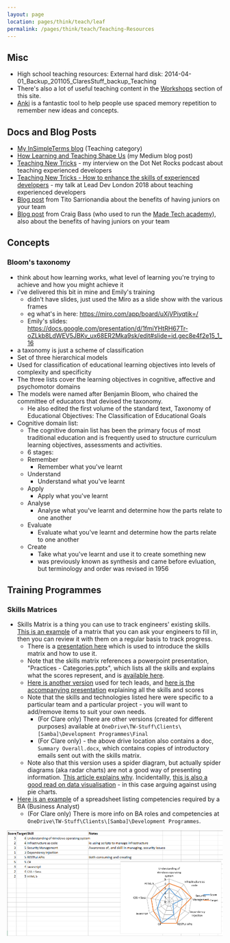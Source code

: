 ```yaml
---
layout: page
location: pages/think/teach/leaf
permalink: /pages/think/teach/Teaching-Resources
---
```


## Misc

- High school teaching resources: External hard disk: 2014-04-01_Backup\_201105_ClaresStuff_backup\_Teaching
- There's also a lot of useful teaching content in the [Workshops](/pages/think/events/Workshops) section of this site.
- [Anki](apps.ankiweb.net) is a fantastic tool to help people use spaced memory repetition to remember new ideas and concepts.

## Docs and Blog Posts

- [My InSimpleTerms blog](https://insimpleterms.blog/category/teaching) (Teaching category)
- [How Learning and Teaching Shape Us](https://medium.com/a-woman-in-technology/how-learning-and-teaching-shape-us-3e6333b8c7ba) (my Medium blog post)
- [Teaching New Tricks](https://www.dotnetrocks.com/?show=1621) - my interview on the Dot Net Rocks podcast about teaching experienced developers
- [Teaching New Tricks - How to enhance the skills of experienced developers](https://www.youtube.com/watch?v=Ue4dOfTRofg&feature=youtu.be) - my talk at Lead Dev London 2018 about teaching experienced developers
- [Blog post](https://rbs-tito.medium.com/the-resilience-of-mixed-seniority-engineering-teams-eacb98f185d1) from Tito Sarrionandia about the benefits of having juniors on your team
- [Blog post](https://craigbass.uk/my-blog/maximising-involvement-in-mixed-seniority-engineering-teams) from Craig Bass (who used to run the [Made Tech academy]()), also about the benefits of having juniors on your team

## Concepts

### Bloom's taxonomy

- think about how learning works, what level of learning you're trying to achieve and how you might achieve it
- i've delivered this bit in mine and Emily's training
  - didn't have slides, just used the Miro as a slide show with the various frames
  - eg what's in here: https://miro.com/app/board/uXjVPiyqtik=/
  - Emily's slides: https://docs.google.com/presentation/d/1fmiYHtRH67Tr-oZLkb8LdWEV5JBKv_ux68ER2Mka9sk/edit#slide=id.gec8e4f2e15_1_16
- a taxonomy is just a scheme of classification
- Set of three hierarchical models
- Used for classification of educational learning objectives into levels of complexity and specificity
- The three lists cover the learning objectives in cognitive, affective and psychomotor domains
- The models were named after Benjamin Bloom, who chaired the committee of educators that devised the taxonomy. 
    - He also edited the first volume of the standard text, Taxonomy of Educational Objectives: The Classification of Educational Goals
- Cognitive domain list:
  - The cognitive domain list has been the primary focus of most traditional education and is frequently used to structure curriculum learning objectives, assessments and activities.
  - 6 stages:
  - Remember 
    - Remember what you've learnt
  - Understand
    - Understand what you've learnt
  - Apply
    - Apply what you've learnt
  - Analyse
    - Analyse what you've learnt and determine how the parts relate to one another
  - Evaluate
    - Evaluate what you've learnt and determine how the parts relate to one another
  - Create 
    - Take what you've learnt and use it to create something new
    - was previously known as synthesis and came before evluation, but terminology and order was revised in 1956

## Training Programmes

### Skills Matrices

- Skills Matrix is a thing you can use to track engineers' existing skills. [This is an example](https://docs.google.com/spreadsheets/d/1O_eSoLiWOLeLOxOERF22UiWsjsp59thy1fd8JPhRif4/edit?usp=sharing) of a matrix that you can ask your engineers to fill in, then you can review it with them on a regular basis to track progress. 
    - There is a [presentation here](https://drive.google.com/file/d/18gqpL9ky00CQZ11gh4GWll5Pg6xxHi_g/view?usp=sharing) which is used to introduce the skills matrix and how to use it.
    - Note that the skills matrix references a powerpoint presentation, "Practices - Categories.pptx", which lists all the skills and explains what the scores represent, and is [available here](https://drive.google.com/file/d/1569G1kM5YhBfFR9qB7pLNcBo_o1niGAn/view?usp=sharing). 
    - [Here is another version](https://drive.google.com/file/d/1BzyJWBHgXe6G46DbLNQ96wDxIXeYKIwh/view?usp=sharing) used for tech leads, and [here is the accompanying presentation](https://drive.google.com/file/d/12SN5kqNuxI88wW4afONbc_7bMJ9abQNu/view?usp=sharing) explaining all the skills and scores
    - Note that the skills and technologies listed here were specific to a particular team and a particular project - you will want to add/remove items to suit your own needs.
        - (For Clare only) There are other versions (created for different purposes) available at `OneDrive\TW-Stuff\Clients\[Samba]\Development Programmes\Final`
        - (For Clare only) - the above drive location also contains a doc, `Summary Overall.docx`, which contains copies of introductory emails sent out with the skills matrix.
    - Note also that this version uses a spider diagram, but actually spider diagrams (aka radar charts) are not a good way of presenting information. [This article explains why](https://blog.scottlogic.com/2011/09/23/a-critique-of-radar-charts.html). Incidentallly, [this is also a good read on data visualisation]((https://blog.funnel.io/why-we-dont-use-pie-charts-and-some-tips-on-better-data-visualizations)) - in this case arguing against using pie charts.
- [Here is an example](https://drive.google.com/file/d/1sGyyOeFg4xl58WLq8bBuOmdrruLAcCE7/view?usp=sharing) of a spreadsheet listing competencies required by a BA (Business Analyst)
    - (For Clare only) There is more info on BA roles and competencies at `OneDrive\TW-Stuff\Clients\[Samba]\Development Programmes`.

![skills matrix](/resources/images/skills-matrix.png)
